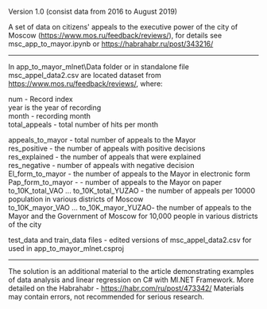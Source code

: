 Version 1.0 (consist data from 2016 to August 2019)

A set of data on citizens' appeals to the executive power of the city of Moscow (https://www.mos.ru/feedback/reviews/),
for details see msc_app_to_mayor.ipynb or https://habrahabr.ru/post/343216/

____________________________________________________________________________________________________________
In app_to_mayor_mlnet\Data folder or in standalone file msc_appel_data2.csv are located  dataset from  https://www.mos.ru/feedback/reviews/, where:  

num - Record index  
year is the year of recording  
month - recording month  
total_appeals - total number of hits per month  

appeals_to_mayor - total number of appeals to the Mayor  
res_positive - the number of appeals with positive decisions  
res_explained - the number of appeals that were explained  
res_negative - number of appeals with negative decision  
El_form_to_mayor - the number of appeals to the Mayor in electronic form  
Pap_form_to_mayor - - number of appeals to the Mayor on paper  
 to_10K_total_VAO ... to_10K_total_YUZAO - the number of appeals per 10000 population in various districts of Moscow  
to_10K_mayor_VAO ... to_10K_mayor_YUZAO- the number of appeals to the Mayor and the Government of Moscow for 10,000 people in various districts of the city  

test_data and train_data files - edited versions of msc_appel_data2.csv  for  used in app_to_mayor_mlnet.csproj

__________________________________________________________________________________  

The  solution   is an additional material to the article 
demonstrating examples of data analysis and linear regression on C# with Ml.NET Framework. 
More detailed on the Habrahabr - https://habr.com/ru/post/473342/
Materials may contain errors, not recommended for serious research.
